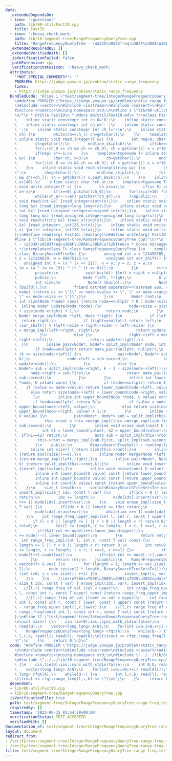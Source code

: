 ```yaml
---
data:
  _extendedDependsOn:
  - icon: ':question:'
    path: lib/00-util/FastIO.cpp
    title: FastIO
  - icon: ':heavy_check_mark:'
    path: lib/10-segment-tree/RangeFrequencyQueryTree.cpp
    title: "RangeFrequencyQueryTree - \u533A\u9593freq\u30AF\u30A8\u30EA\u7528Tree"
  _extendedRequiredBy: []
  _extendedVerifiedWith: []
  _isVerificationFailed: false
  _pathExtension: cpp
  _verificationStatusIcon: ':heavy_check_mark:'
  attributes:
    '*NOT_SPECIAL_COMMENTS*': ''
    PROBLEM: https://judge.yosupo.jp/problem/static_range_frequency
    links:
    - https://judge.yosupo.jp/problem/static_range_frequency
  bundledCode: "#line 1 \"test/segment-tree/IntegerRangeFrequencyQueryTree-range-freq.test.cpp\"\
    \n#define PROBLEM \"https://judge.yosupo.jp/problem/static_range_frequency\"\n\
    \n#include <vector>\n#include <iostream>\n#include <cassert>\n#include <algorithm>\n\
    #include <numeric>\nusing namespace std;\n\n#line 1 \"lib/00-util/FastIO.cpp\"\
    \n/*\n * @title FastIO\n * @docs md/util/FastIO.md\n */\nclass FastIO{\nprivate:\n\
    \    inline static constexpr int ch_0='0';\n    inline static constexpr int ch_9='9';\n\
    \    inline static constexpr int ch_n='-';\n    inline static constexpr int ch_s='\
    \ ';\n    inline static constexpr int ch_l='\\n';\n    inline static void endline_skip(char&\
    \ ch) {\n        while(ch==ch_l) ch=getchar();\n    }\n    template<typename T>\
    \ inline static void read_integer(T &x) {\n        int neg=0; char ch; x=0;\n\
    \        ch=getchar();\n        endline_skip(ch);\n        if(ch==ch_n) neg=1,ch=getchar();\n\
    \        for(;(ch_0 <= ch && ch <= ch_9); ch = getchar()) x = x*10 + (ch-ch_0);\n\
    \        if(neg) x*=-1;\n    }\n    template<typename T> inline static void read_unsigned_integer(T\
    \ &x) {\n        char ch; x=0;\n        ch=getchar();\n        endline_skip(ch);\n\
    \        for(;(ch_0 <= ch && ch <= ch_9); ch = getchar()) x = x*10 + (ch-ch_0);\n\
    \    }\n    inline static void read_string(string &x) {\n        char ch; x=\"\
    \";\n        ch=getchar();\n        endline_skip(ch);\n        for(;(ch != ch_s\
    \ && ch!=ch_l); ch = getchar()) x.push_back(ch);\n    }\n    inline static char\
    \ ar[40];\n    inline static char *ch_ar;\n    template<typename T> inline static\
    \ void write_integer(T x) {\n        ch_ar=ar;\n        if(x< 0) putchar(ch_n),\
    \ x=-x;\n        if(x==0) putchar(ch_0);\n        for(;x;x/=10) *ch_ar++=(ch_0+x%10);\n\
    \        while(ch_ar--!=ar) putchar(*ch_ar);\n    }\npublic:\n    inline static\
    \ void read(int &x) {read_integer<int>(x);}\n    inline static void read(long\
    \ long &x) {read_integer<long long>(x);}\n    inline static void read(unsigned\
    \ int &x) {read_unsigned_integer<unsigned int>(x);}\n    inline static void read(unsigned\
    \ long long &x) {read_unsigned_integer<unsigned long long>(x);}\n    inline static\
    \ void read(string &x) {read_string(x);}\n    inline static void read(__int128_t\
    \ &x) {read_integer<__int128_t>(x);}\n    inline static void write(__int128_t\
    \ x) {write_integer<__int128_t>(x);}\n    inline static void write(char x) {putchar(x);}\n\
    };\n#define read(arg) FastIO::read(arg)\n#define write(arg) FastIO::write(arg)\n\
    #line 1 \"lib/10-segment-tree/RangeFrequencyQueryTree.cpp\"\n/*\n * @title RangeFrequencyQueryTree\
    \ - \u533A\u9593freq\u30AF\u30A8\u30EA\u7528Tree\n * @docs md/segment-tree/RangeFrequencyQueryTree.md\n\
    \ */\ntemplate<class T> class RangeFrequencyQueryTree {\n    template<class U>\
    \ class BinarySearchTreeSet {\n        unsigned int x = 123456789, y = 362436069,\
    \ z = 521288629, w = 88675123;\n        unsigned int xor_shift() {\n         \
    \   unsigned int t = (x ^ (x << 11)); x = y; y = z; z = w;\n            return\
    \ (w = (w ^ (w >> 19)) ^ (t ^ (t >> 8)));\n        }\n        struct Node {\n\
    \        private:\n            void build() {left = right = nullptr;size = 1;}\n\
    \        public:\n            Node *left, *right;\n            U value;\n    \
    \        int size;\n            Node() {build();}\n            Node(U v) : value(v)\
    \ {build();}\n            friend ostream &operator<<(ostream &os, const Node*\
    \ node) {return os << \"{\" << node->value << \", \" << node->range_value << \"\
    , \" << node->size << \"}\";}\n        };\n        Node* root;\n        inline\
    \ int size(Node *node) const {return node==nullptr ? 0 : node->size;}\n      \
    \  inline Node* update(Node *node) {\n            node->size = size(node->left)\
    \ + size(node->right) + 1;\n            return node;\n        }\n        inline\
    \ Node* merge_impl(Node *left, Node *right) {\n            if (left==nullptr)\
    \  return right;\n            if (right==nullptr) return left;\n            if\
    \ (xor_shift() % (left->size + right->size) < left->size) {\n                left->right\
    \ = merge_impl(left->right, right);\n                return update(left);\n  \
    \          }\n            else {\n                right->left = merge_impl(left,\
    \ right->left);\n                return update(right);\n            }\n      \
    \  }\n        inline pair<Node*, Node*> split_impl(Node* node, int k) {\n    \
    \        if (node==nullptr) return make_pair(nullptr, nullptr);\n            if\
    \ (k <= size(node->left)) {\n                pair<Node*, Node*> sub = split_impl(node->left,\
    \ k);\n                node->left = sub.second;\n                return make_pair(sub.first,\
    \ update(node));\n            }\n            else {\n                pair<Node*,\
    \ Node*> sub = split_impl(node->right, k - 1 - size(node->left));\n          \
    \      node->right = sub.first;\n                return make_pair(update(node),\
    \ sub.second);\n            }\n        }\n        inline int lower_bound(Node\
    \ *node, U value) const {\n            if (node==nullptr) return 0;\n        \
    \    if (value <= node->value) return lower_bound(node->left, value);\n      \
    \      else return size(node->left) + lower_bound(node->right, value) + 1;\n \
    \       }\n        inline int upper_bound(Node *node, U value) const {\n     \
    \       if (node==nullptr) return 0;\n            if (value < node->value) return\
    \ upper_bound(node->left, value);\n            else return size(node->left) +\
    \ upper_bound(node->right, value) + 1;\n        }\n        inline void insert_impl(const\
    \ U value) {\n            pair<Node*, Node*> sub = split_impl(this->root, lower_bound(this->root,value));\n\
    \            this->root = this->merge_impl(this->merge_impl(sub.first, new Node(value)),\
    \ sub.second);\n        }\n        inline void erase_impl(const U value) {\n \
    \           int k1 = lower_bound(value), k2 = upper_bound(value);\n          \
    \  if(k1==k2) return;\n            auto sub = split_impl(this->root,k1);\n   \
    \         this->root = merge_impl(sub.first, split_impl(sub.second, 1).second);\n\
    \        }\n    public:\n        BinarySearchTreeSet() : root(nullptr) {}\n  \
    \      inline int size() {return size(this->root);}\n        inline int empty(void)\
    \ {return bool(size()==0);}\n        inline Node* merge(Node *left, Node *right)\
    \ {return merge_impl(left,right);}\n        inline pair<Node*, Node*> split(int\
    \ k) {return split_impl(this->root,k);}\n        inline void insert(const U value)\
    \ {insert_impl(value);}\n        inline void erase(const U value) {erase_impl(value);}\n\
    \        inline int lower_bound(U value) const {return lower_bound(this->root,value);}\n\
    \        inline int upper_bound(U value) const {return upper_bound(this->root,value);}\n\
    \        inline int count(U value) const {return upper_bound(value) - lower_bound(value);}\n\
    \    };\n    size_t length;\n    vector<BinarySearchTreeSet<T>> node;\n    void\
    \ insert_impl(size_t idx, const T var) {\n        if(idx < 0 || length <= idx)\
    \ return;\n        idx += length;\n        node[idx].insert(var);\n        while(idx\
    \ >>= 1) node[idx].insert(var);\n    }\n    void erase_impl(size_t idx, const\
    \ T var) {\n        if(idx < 0 || length <= idx) return;\n        idx += length;\n\
    \        node[idx].erase(var);\n        while(idx >>= 1) node[idx].erase(var);\n\
    \    }\n    int range_freq_upper_impl(int l, int r, const T upper) const {\n \
    \       if (l < 0 || length <= l || r < 0 || length < r) return 0;\n        int\
    \ ret=0;\n        for(l += length, r += length; l < r; l >>=1, r >>=1) {\n   \
    \         if(l&1) ret += node[l++].lower_bound(upper);\n            if(r&1) ret\
    \ += node[--r].lower_bound(upper);\n        }\n        return ret;\n    }\n  \
    \  int range_freq_impl(int l, int r, const T val) const {\n        if (l < 0 ||\
    \ length <= l || r < 0 || length < r) return 0;\n        int ret=0;\n        for(l\
    \ += length, r += length; l < r; l >>=1, r >>=1) {\n            if(l&1) ret +=\
    \ node[l++].count(val);\n            if(r&1) ret += node[--r].count(val);\n  \
    \      }\n        return ret;\n    }\npublic:\n    RangeFrequencyQueryTree(const\
    \ vector<T> & vec) {\n        for (length = 1; length <= vec.size(); length *=\
    \ 2);\n        node.resize(2 * length, BinarySearchTreeSet<T>());\n        for\
    \ (int i=0; i < vec.size(); ++i) {\n            insert_impl(i, vec[i]);\n    \
    \    }\n    }\n    //idx\u756A\u76EE\u306E\u8981\u7D20\u3092update\n    void update(const\
    \ size_t idx, const T var) { erase_impl(idx, var); insert_impl(idx, var);}\n \
    \   //[l,r) range freq of val (val < upper)\n    int range_freq_upper(const int\
    \ l, const int r, const T upper) const {return range_freq_upper_impl(l,r,upper);}\n\
    \    //[l,r) range freq of val (lower <= val < upper)\n    int range_freq_lower_upper(const\
    \ int l, const int r, const T lower, const T upper) const {return range_freq_upper_impl(l,r,upper)\
    \ - range_freq_upper_impl(l,r,lower);}\n    //[l,r) range freq of val\n    int\
    \ range_freq(const int l, const int r, const T val) const {return range_freq_impl(l,r,val);}\n\
    };\n#line 12 \"test/segment-tree/IntegerRangeFrequencyQueryTree-range-freq.test.cpp\"\
    \n\nint main() {\n    cin.tie(0);ios::sync_with_stdio(false);\n    int N,Q; read(N);\
    \ read(Q);\n    vector<long long> A(N);\n    for(int i=0;i<N;++i) read(A[i]);\n\
    \    RangeFrequencyQueryTree<long long> rfqt(A);\n    while(Q--) {\n        int\
    \ l,r,k; read(l); read(r); read(k);\n\t\tcout << rfqt.range_freq(l,r,k) << \"\\\
    n\";\n    }\n    return 0;\n}\n"
  code: "#define PROBLEM \"https://judge.yosupo.jp/problem/static_range_frequency\"\
    \n\n#include <vector>\n#include <iostream>\n#include <cassert>\n#include <algorithm>\n\
    #include <numeric>\nusing namespace std;\n\n#include \"../../lib/00-util/FastIO.cpp\"\
    \n#include \"../../lib/10-segment-tree/RangeFrequencyQueryTree.cpp\"\n\nint main()\
    \ {\n    cin.tie(0);ios::sync_with_stdio(false);\n    int N,Q; read(N); read(Q);\n\
    \    vector<long long> A(N);\n    for(int i=0;i<N;++i) read(A[i]);\n    RangeFrequencyQueryTree<long\
    \ long> rfqt(A);\n    while(Q--) {\n        int l,r,k; read(l); read(r); read(k);\n\
    \t\tcout << rfqt.range_freq(l,r,k) << \"\\n\";\n    }\n    return 0;\n}"
  dependsOn:
  - lib/00-util/FastIO.cpp
  - lib/10-segment-tree/RangeFrequencyQueryTree.cpp
  isVerificationFile: true
  path: test/segment-tree/IntegerRangeFrequencyQueryTree-range-freq.test.cpp
  requiredBy: []
  timestamp: '2023-06-15 03:54:28+09:00'
  verificationStatus: TEST_ACCEPTED
  verifiedWith: []
documentation_of: test/segment-tree/IntegerRangeFrequencyQueryTree-range-freq.test.cpp
layout: document
redirect_from:
- /verify/test/segment-tree/IntegerRangeFrequencyQueryTree-range-freq.test.cpp
- /verify/test/segment-tree/IntegerRangeFrequencyQueryTree-range-freq.test.cpp.html
title: test/segment-tree/IntegerRangeFrequencyQueryTree-range-freq.test.cpp
---
```

